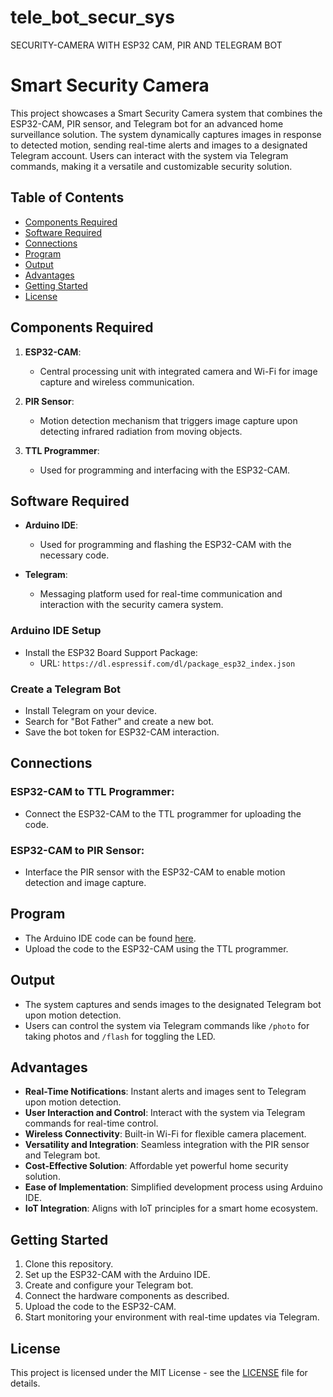 # tele_bot_secur_sys
SECURITY-CAMERA WITH ESP32 CAM, PIR AND TELEGRAM BOT

# Smart Security Camera

This project showcases a Smart Security Camera system that combines the ESP32-CAM, PIR sensor, and Telegram bot for an advanced home surveillance solution. The system dynamically captures images in response to detected motion, sending real-time alerts and images to a designated Telegram account. Users can interact with the system via Telegram commands, making it a versatile and customizable security solution.

## Table of Contents
- [Components Required](#components-required)
- [Software Required](#software-required)
- [Connections](#connections)
- [Program](#program)
- [Output](#output)
- [Advantages](#advantages)
- [Getting Started](#getting-started)
- [License](#license)

## Components Required
1. **ESP32-CAM**: 
   - Central processing unit with integrated camera and Wi-Fi for image capture and wireless communication.
   
2. **PIR Sensor**: 
   - Motion detection mechanism that triggers image capture upon detecting infrared radiation from moving objects.
   
3. **TTL Programmer**: 
   - Used for programming and interfacing with the ESP32-CAM.

## Software Required
- **Arduino IDE**: 
  - Used for programming and flashing the ESP32-CAM with the necessary code.
  
- **Telegram**: 
  - Messaging platform used for real-time communication and interaction with the security camera system.

### Arduino IDE Setup
- Install the ESP32 Board Support Package:
  - URL: `https://dl.espressif.com/dl/package_esp32_index.json`

### Create a Telegram Bot
- Install Telegram on your device.
- Search for "Bot Father" and create a new bot.
- Save the bot token for ESP32-CAM interaction.

## Connections
### ESP32-CAM to TTL Programmer:
- Connect the ESP32-CAM to the TTL programmer for uploading the code.

### ESP32-CAM to PIR Sensor:
- Interface the PIR sensor with the ESP32-CAM to enable motion detection and image capture.

## Program
- The Arduino IDE code can be found [here](https://1drv.ms/w/s!ApozpeoCVpJoozSRydbGtCI0gfda?e=DMAZew).
- Upload the code to the ESP32-CAM using the TTL programmer.

## Output
- The system captures and sends images to the designated Telegram bot upon motion detection.
- Users can control the system via Telegram commands like `/photo` for taking photos and `/flash` for toggling the LED.

## Advantages
- **Real-Time Notifications**: Instant alerts and images sent to Telegram upon motion detection.
- **User Interaction and Control**: Interact with the system via Telegram commands for real-time control.
- **Wireless Connectivity**: Built-in Wi-Fi for flexible camera placement.
- **Versatility and Integration**: Seamless integration with the PIR sensor and Telegram bot.
- **Cost-Effective Solution**: Affordable yet powerful home security solution.
- **Ease of Implementation**: Simplified development process using Arduino IDE.
- **IoT Integration**: Aligns with IoT principles for a smart home ecosystem.

## Getting Started
1. Clone this repository.
2. Set up the ESP32-CAM with the Arduino IDE.
3. Create and configure your Telegram bot.
4. Connect the hardware components as described.
5. Upload the code to the ESP32-CAM.
6. Start monitoring your environment with real-time updates via Telegram.

## License
This project is licensed under the MIT License - see the [LICENSE](LICENSE) file for details.
